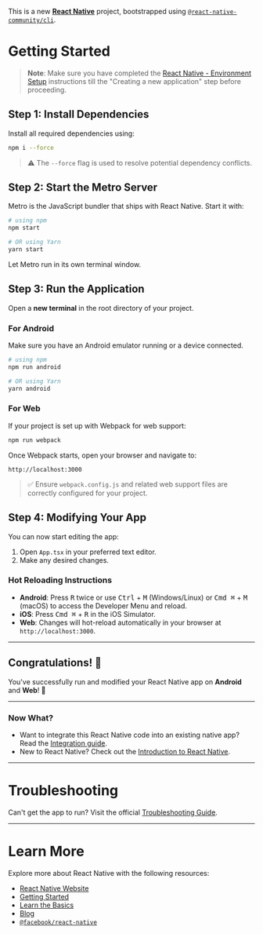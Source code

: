This is a new [**React Native**](https://reactnative.dev) project, bootstrapped using [`@react-native-community/cli`](https://github.com/react-native-community/cli).

# Getting Started

> **Note**: Make sure you have completed the [React Native - Environment Setup](https://reactnative.dev/docs/environment-setup) instructions till the "Creating a new application" step before proceeding.

## Step 1: Install Dependencies

Install all required dependencies using:

```bash
npm i --force
```

> ⚠️ The `--force` flag is used to resolve potential dependency conflicts.

## Step 2: Start the Metro Server

Metro is the JavaScript bundler that ships with React Native. Start it with:

```bash
# using npm
npm start

# OR using Yarn
yarn start
```

Let Metro run in its own terminal window.

## Step 3: Run the Application

Open a **new terminal** in the root directory of your project.

### For Android

Make sure you have an Android emulator running or a device connected.

```bash
# using npm
npm run android

# OR using Yarn
yarn android
```

### For Web

If your project is set up with Webpack for web support:

```bash
npm run webpack
```

Once Webpack starts, open your browser and navigate to:

```
http://localhost:3000
```

> ✅ Ensure `webpack.config.js` and related web support files are correctly configured for your project.

## Step 4: Modifying Your App

You can now start editing the app:

1. Open `App.tsx` in your preferred text editor.
2. Make any desired changes.

### Hot Reloading Instructions

- **Android**: Press <kbd>R</kbd> twice or use <kbd>Ctrl</kbd> + <kbd>M</kbd> (Windows/Linux) or <kbd>Cmd ⌘</kbd> + <kbd>M</kbd> (macOS) to access the Developer Menu and reload.
- **iOS**: Press <kbd>Cmd ⌘</kbd> + <kbd>R</kbd> in the iOS Simulator.
- **Web**: Changes will hot-reload automatically in your browser at `http://localhost:3000`.

---

## Congratulations! 🎉

You've successfully run and modified your React Native app on **Android** and **Web**! 🚀

---

### Now What?

- Want to integrate this React Native code into an existing native app? Read the [Integration guide](https://reactnative.dev/docs/integration-with-existing-apps).
- New to React Native? Check out the [Introduction to React Native](https://reactnative.dev/docs/getting-started).

---

# Troubleshooting

Can't get the app to run? Visit the official [Troubleshooting Guide](https://reactnative.dev/docs/troubleshooting).

---

# Learn More

Explore more about React Native with the following resources:

- [React Native Website](https://reactnative.dev)
- [Getting Started](https://reactnative.dev/docs/environment-setup)
- [Learn the Basics](https://reactnative.dev/docs/getting-started)
- [Blog](https://reactnative.dev/blog)
- [`@facebook/react-native`](https://github.com/facebook/react-native)
